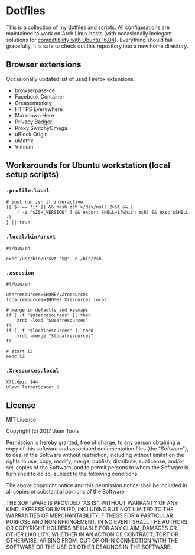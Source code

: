# Dotfiles

This is a collection of my dotfiles and scripts. All configurations
are maintained to work on Arch Linux hosts (with occasionally
inelegant solutions for [compatibility with Ubuntu
16.04](setup/ubuntu.md)). Everything should fail gracefully, it is
safe to check out this repository into a new home directory.

## Browser extensions

Occasionally updated list of used Firefox extensions.

- browserpass-ce
- Facebook Container
- Greasemonkey
- HTTPS Everywhere
- Markdown Here
- Privacy Badger
- Proxy SwitchyOmega
- uBlock Origin
- uMatrix
- Vimium

## Workarounds for Ubuntu workstation (local setup scripts)

### `.profile.local`

```shell
# just run zsh if interactive
[[ $- == *i* ]] && hash zsh >/dev/null 2>&1 && {
    [ -z "$ZSH_VERSION" ] && export SHELL=$(which zsh) && exec $SHELL -l
} || true
```

### `.local/bin/urxvt`

```shell
#!/bin/sh

exec /usr/bin/urxvt "$@" -e /bin/zsh
```

### `.xsession`

```shell
#!/bin/sh

userresources=$HOME/.Xresources
localresources=$HOME/.Xresources.local

# merge in defaults and keymaps
if [ -f "$userresources" ]; then
    xrdb -load "$userresources"
fi
if [ -f "$localresources" ]; then
    xrdb -merge "$localresources"
fi

# start i3
exec i3
```

### `.Xresources.local`

```
Xft.dpi: 144
URxvt.letterSpace: 0
```

## License

MIT License

Copyright (c) 2017 Jaan Toots

Permission is hereby granted, free of charge, to any person obtaining
a copy of this software and associated documentation files (the
"Software"), to deal in the Software without restriction, including
without limitation the rights to use, copy, modify, merge, publish,
distribute, sublicense, and/or sell copies of the Software, and to
permit persons to whom the Software is furnished to do so, subject to
the following conditions:

The above copyright notice and this permission notice shall be
included in all copies or substantial portions of the Software.

THE SOFTWARE IS PROVIDED "AS IS", WITHOUT WARRANTY OF ANY KIND,
EXPRESS OR IMPLIED, INCLUDING BUT NOT LIMITED TO THE WARRANTIES OF
MERCHANTABILITY, FITNESS FOR A PARTICULAR PURPOSE AND
NONINFRINGEMENT. IN NO EVENT SHALL THE AUTHORS OR COPYRIGHT HOLDERS BE
LIABLE FOR ANY CLAIM, DAMAGES OR OTHER LIABILITY, WHETHER IN AN ACTION
OF CONTRACT, TORT OR OTHERWISE, ARISING FROM, OUT OF OR IN CONNECTION
WITH THE SOFTWARE OR THE USE OR OTHER DEALINGS IN THE SOFTWARE.
